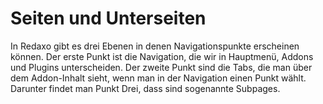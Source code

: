 # Seiten und Unterseiten

In Redaxo gibt es drei Ebenen in denen Navigationspunkte erscheinen können. Der erste Punkt ist die Navigation, die wir in Hauptmenü, Addons und Plugins unterscheiden. Der zweite Punkt sind die Tabs, die man über dem Addon-Inhalt sieht, wenn man in der Navigation einen Punkt wählt. Darunter findet man Punkt Drei, dass sind sogenannte Subpages.

